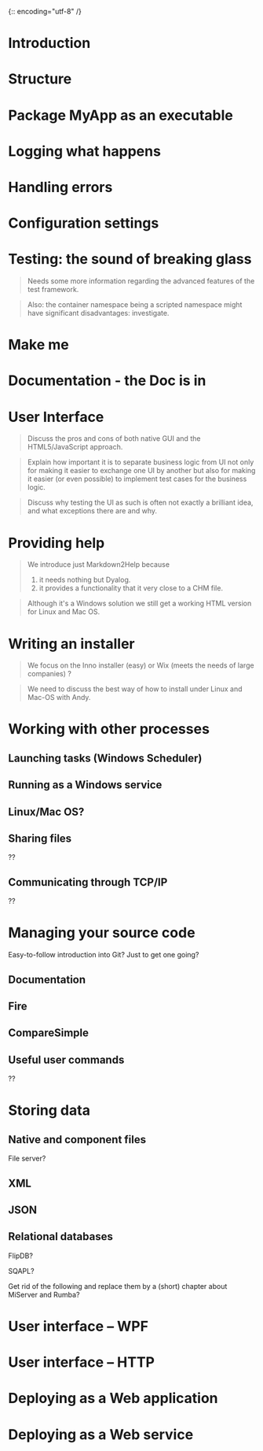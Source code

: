 {:: encoding="utf-8" /}

# Introduction

# Structure

# Package MyApp as an executable

# Logging what happens

# Handling errors

# Configuration settings

# Testing: the sound of breaking glass

> Needs some more information regarding the advanced features of the test framework.

> Also: the container namespace being a scripted namespace might have significant disadvantages: investigate.

# Make me

# Documentation - the Doc is in

# User Interface

> Discuss the pros and cons of both native GUI and the HTML5/JavaScript approach.

> Explain how important it is to separate business logic from UI not only for making it easier to exchange one UI by another
  but also for making it easier (or even possible) to implement test cases for the business logic.

> Discuss why testing the UI as such is often not exactly a brilliant idea, and what exceptions there are and why.

# Providing help

> We introduce just Markdown2Help because
> 1. it needs nothing but Dyalog.
> 2. it provides a functionality that it very close to a CHM file.

> Although it's a Windows solution we still get a working HTML version for Linux and Mac OS.

# Writing an installer

> We focus on the Inno installer (easy) or Wix (meets the needs of large companies) ?

> We need to discuss the best way of how to install under Linux and Mac-OS with Andy.

# Working with other processes

## Launching tasks (Windows Scheduler)

## Running as a Windows service

## Linux/Mac OS?

## Sharing files

 ??

## Communicating through TCP/IP

 ??

# Managing your source code

Easy-to-follow introduction into Git? Just to get one going?

## Documentation

## Fire

## CompareSimple

## Useful user commands

??

# Storing data

## Native and component files

File server?

## XML

## JSON

## Relational databases

FlipDB?

SQAPL?


Get rid of the following and replace them by a (short) chapter about MiServer and Rumba?

# User interface – WPF

# User interface – HTTP

# Deploying as a Web application

# Deploying as a Web service